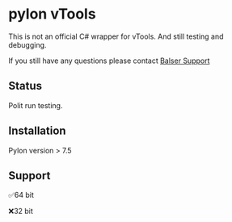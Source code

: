 # pylon vTools
This is not an official C# wrapper for vTools. And still testing and debugging.

If you still have any questions please contact [Balser Support](https://www.baslerweb.com/en-us/support/contact/)

## Status

Polit run testing.

## Installation

Pylon version > 7.5

## Support

:white_check_mark:64 bit

:x:32 bit
